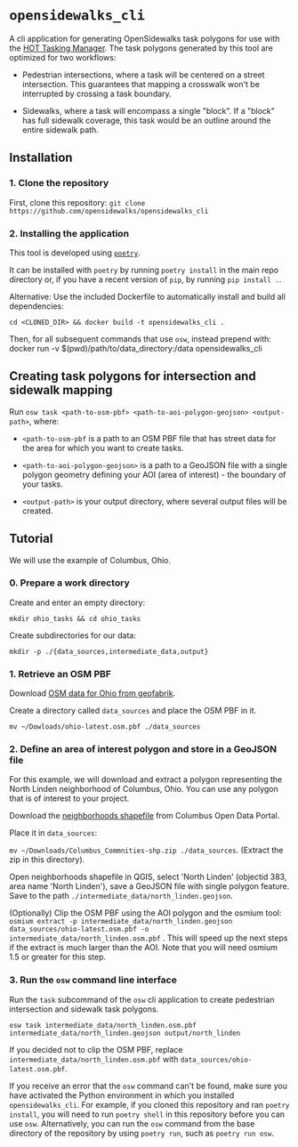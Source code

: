 # `opensidewalks_cli`

A cli application for generating OpenSidewalks task polygons for use with the
[HOT Tasking Manager](https://github.com/hotosm/tasking-manager). The task
polygons generated by this tool are optimized for two workflows:

- Pedestrian intersections, where a task will be centered on a street
intersection. This guarantees that mapping a crosswalk won't be interrupted by
crossing a task boundary.

- Sidewalks, where a task will encompass a single "block". If a "block" has
full sidewalk coverage, this task would be an outline around the entire
sidewalk path.

## Installation

### 1. Clone the repository

First, clone this repository: `git clone https://github.com/opensidewalks/opensidewalks_cli`

### 2. Installing the application

This tool is developed using [`poetry`](https://python-poetry.org/).

It can be installed with `poetry` by running `poetry install` in the main repo
directory or, if you have a recent version of `pip`, by running `pip install .`.

Alternative: Use the included Dockerfile to automatically install and build all
dependencies:

    cd <CLONED_DIR> && docker build -t opensidewalks_cli .

Then, for all subsequent commands that use `osw`, instead prepend with:
    docker run -v $(pwd)/path/to/data_directory:/data opensidewalks_cli


## Creating task polygons for intersection and sidewalk mapping

Run `osw task <path-to-osm-pbf> <path-to-aoi-polygon-geojson> <output-path>`,
where:

- `<path-to-osm-pbf` is a path to an OSM PBF file that has street data for the
area for which you want to create tasks.

- `<path-to-aoi-polygon-geojson>` is a path to a GeoJSON file with a single
polygon geometry defining your AOI (area of interest) - the boundary of your
tasks.

- `<output-path>` is your output directory, where several output files will be
created.

## Tutorial

We will use the example of Columbus, Ohio.

### 0. Prepare a work directory

Create and enter an empty directory:

`mkdir ohio_tasks && cd ohio_tasks`

Create subdirectories for our data:

`mkdir -p ./{data_sources,intermediate_data,output}`

### 1. Retrieve an OSM PBF

Download [OSM data for Ohio from geofabrik](http://download.geofabrik.de/north-america/us/ohio-latest.osm.pbf).

Create a directory called `data_sources` and place the OSM PBF in it.

`mv ~/Dowloads/ohio-latest.osm.pbf ./data_sources`

### 2. Define an area of interest polygon and store in a GeoJSON file

For this example, we will download and extract a polygon representing the North
Linden neighborhood of Columbus, Ohio. You can use any polygon that is of
interest to your project.

Download the [neighborhoods shapefile](https://opendata.columbus.gov/datasets/columbus-communities)
from Columbus Open Data Portal.

Place it in `data_sources`:

`mv ~/Downloads/Columbus_Commnities-shp.zip ./data_sources`. (Extract the zip
in this directory).

Open neighborhoods shapefile in QGIS, select 'North Linden' (objectid 383, area
name 'North Linden'), save a GeoJSON file with single polygon feature. Save to
the path `./intermediate_data/north_linden.geojson`.

(Optionally) Clip the OSM PBF using the AOI polygon and the osmium tool:
`osmium extract -p intermediate_data/north_linden.geojson data_sources/ohio-latest.osm.pbf -o intermediate_data/north_linden.osm.pbf`
. This will speed up the next steps if the extract is much larger than the
AOI. Note that you will need osmium 1.5 or greater for this step.

### 3. Run the `osw` command line interface

Run the `task` subcommand of the `osw` cli application to create pedestrian
intersection and sidewalk task polygons.

`osw task intermediate_data/north_linden.osm.pbf intermediate_data/north_linden.geojson output/north_linden`

If you decided not to clip the OSM PBF, replace
`intermediate_data/north_linden.osm.pbf` with
`data_sources/ohio-latest.osm.pbf`.

If you receive an error that the `osw` command can't be found, make sure you
have activated the Python environment in which you installed
`opensidewalks_cli`. For example, if you cloned this repository and ran
`poetry install`, you will need to run `poetry shell` in this repository before
you can use `osw`. Alternatively, you can run the `osw` command from the base
directory of the repository by using `poetry run`, such as `poetry run osw`.
